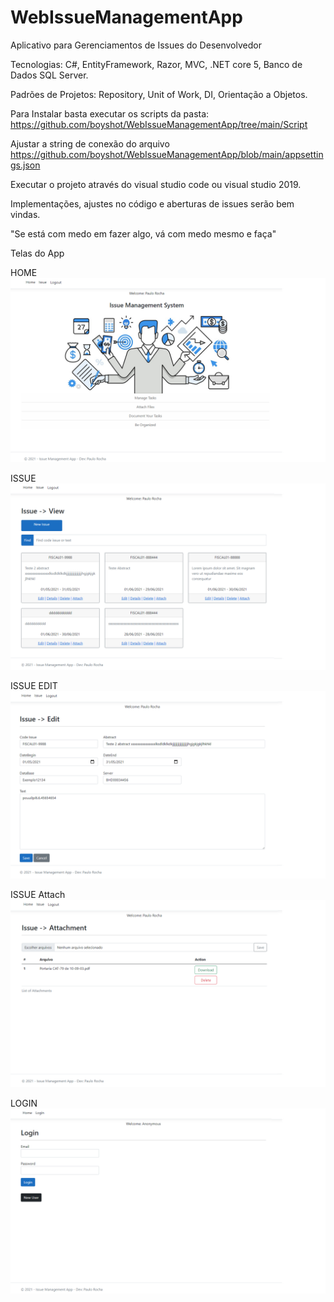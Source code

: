 # WebIssueManagementApp
Aplicativo para Gerenciamentos de Issues do Desenvolvedor

Tecnologias: C#, EntityFramework, Razor, MVC, .NET core 5, Banco de Dados SQL Server.

Padrões de Projetos: Repository, Unit of Work, DI, Orientação a Objetos.

Para Instalar basta executar os scripts da pasta: 
https://github.com/boyshot/WebIssueManagementApp/tree/main/Script

Ajustar a string de conexão do arquivo https://github.com/boyshot/WebIssueManagementApp/blob/main/appsettings.json

Executar o projeto através do visual studio code ou visual studio 2019.

Implementações, ajustes no código e aberturas de issues serão bem vindas.

"Se está com medo em fazer algo, vá com medo mesmo e faça"

Telas do App

HOME
![Home](https://github.com/boyshot/WebIssueManagementApp/blob/main/Imagens%20Projeto/Tela001Home.png)

ISSUE
![Issue](https://github.com/boyshot/WebIssueManagementApp/blob/main/Imagens%20Projeto/Tela001Issue.png)

ISSUE EDIT
![Issue -> Edit](https://github.com/boyshot/WebIssueManagementApp/blob/main/Imagens%20Projeto/Tela001IssueEdit.png)

ISSUE Attach
![Issue -> Attach](https://github.com/boyshot/WebIssueManagementApp/blob/main/Imagens%20Projeto/Tela001IssueAttach.png)

LOGIN
![Login](https://github.com/boyshot/WebIssueManagementApp/blob/main/Imagens%20Projeto/Tela001Login.png)

